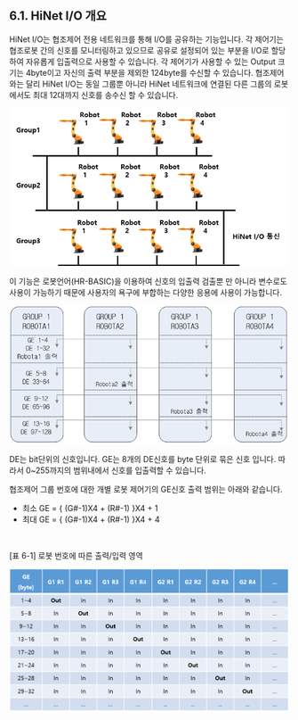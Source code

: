 ﻿## 6.1. HiNet I/O 개요



HiNet I/O는 협조제어 전용 네트워크를 통해 I/O를 공유하는 기능입니다. 각 제어기는 협조로봇 간의 신호를 모니터링하고 있으므로 공유로 설정되어 있는 부분을 I/O로 할당하여 자유롭게 입출력으로 사용할 수 있습니다. 각 제어기가 사용할 수 있는 Output 크기는 4byte이고 자신의 출력 부분을 제외한 124byte를 수신할 수 있습니다. 협조제어와는 달리 HiNet I/O는 동일 그룹뿐 아니라 HiNet 네트워크에 연결된 다른 그룹의 로봇에서도 최대 12대까지 신호를 송수신 할 수 있습니다.  
 

![[그림 6-1] HiNet 그룹 구조 ](../_assets/6-1.png)

이 기능은 로봇언어(HR-BASIC)을 이용하여 신호의 입출력 검출뿐 만 아니라 변수로도 사용이 가능하기 때문에 사용자의 욕구에 부합하는 다양한 응용에 사용이 가능합니다.  

 
![[그림 6-2] HiNet I/O 사용 예시(그룹 1번 – 로봇 4대) ](../_assets/6-2.png) 

DE는 bit단위의 신호입니다. GE는 8개의 DE신호를 byte 단위로 묶은 신호 입니다. 따라서 0~255까지의 범위내에서 신호를 입출력할 수 있습니다.  

협조제어 그룹 번호에 대한 개별 로봇 제어기의 GE신호 출력 범위는 아래와 같습니다.  
 - 최소 GE = { (G#-1)X4 + (R#-1) }X4 + 1 
 - 최대 GE = { (G#-1)X4 + (R#-1) }X4 + 4 

<br>

[표 6-1] 로봇 번호에 따른 출력/입력 영역  

![ ](../_assets/6-3.png) 